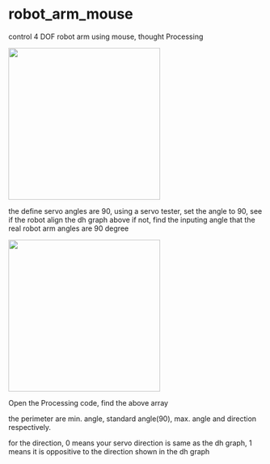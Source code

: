 # robot_arm_mouse
control 4 DOF robot arm using mouse, thought Processing

<img width = 300px src="https://lh5.googleusercontent.com/-iVy9mOLFt-U/VWfRbBA9vFI/AAAAAAAAFsc/1umu8NvZ1Gg/w1582-h1224-no/dh%2Bgraph.jpg">

the define servo angles are 90, using a servo tester, set the angle to 90, see if the robot align the dh graph above
if not, find the inputing angle that the real robot arm angles are 90 degree

<img width = 300px src="https://lh5.googleusercontent.com/-MT0lwcSzgUA/VWfRhwKsc0I/AAAAAAAAFsw/HYpVGNuK0ZU/w1102-h1224-no/%25E8%259E%25A2%25E5%25B9%2595%25E5%25BF%25AB%25E7%2585%25A7%2B2015-05-29%2B%25E4%25B8%258A%25E5%258D%258810.33.19.png">

Open the Processing code, find the above array
<p>
the perimeter are min. angle, standard angle(90), max. angle and direction respectively.
<p> for the direction, 0 means your servo direction is same as the dh graph, 1 means it is oppositive to the direction shown in the dh graph
